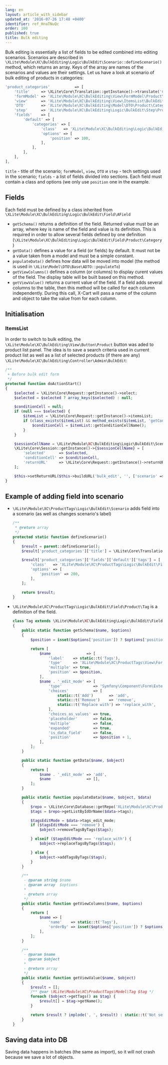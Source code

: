 ```yaml
---
lang: en
layout: article_with_sidebar
updated_at: '2016-07-26 17:48 +0400'
identifier: ref_HnaTNuQc
order: 100
published: true
title: Bulk editing
---
```

Bulk editing is essentially a list of fields to be edited combined into editing scenarios. Scenarios are described in `\XLite\Module\XC\BulkEditing\Logic\BulkEdit\Scenario::defineScenario()` method, which returns an array. Keys of the array are names of the scenarios and values are their settings. Let us have a look at scenario of bulk editing of products in categories:

```php
'product_categories'           => [
    'title'     => \XLite\Core\Translation::getInstance()->translate('Categories'),
    'formModel' => 'XLite\Module\XC\BulkEditing\View\FormModel\Product\Categories',
    'view'      => 'XLite\Module\XC\BulkEditing\View\ItemsList\BulkEdit\Product\Category',
    'DTO'       => 'XLite\Module\XC\BulkEditing\Model\DTO\Product\Categories',
    'step'      => 'XLite\Module\XC\BulkEditing\Logic\BulkEdit\Step\Product',
    'fields'    => [
        'default' => [
            'categories' => [
                'class'   => 'XLite\Module\XC\BulkEditing\Logic\BulkEdit\Field\Product\Category',
                'options' => [
                    'position' => 100,
                ],
            ],
        ],
    ],
],
```

`title` - title of the scenario;
`formModel`, `view`, `DTO` и `step` - tech settings used in the scenario;
`fields` - a list of fields divided into sections. Each field must contain a class and options (we only use `position` one in the example.

## Fields

Each field must be defined by a class inherited from `\XLite\Module\XC\BulkEditing\Logic\BulkEdit\Field\AField`
*   `getSchema()` returns a definition of the field. Returned value must be an array, where key is name of the field and value is its definition. This is required in order to allow several fields defined by one definition (`\XLite\Module\XC\BulkEditing\Logic\BulkEdit\Field\Product\Category`)
*   `getData()` defines a value for a field (or fields) by default. It must not be a value taken from a model and must be a simple constant.
*   `populateData()` defines how data will be moved into model (the method is used in `\XLite\Model\DTO\Base\ADTO::populateTo`)
*   `getViewColumns()` defines a column (or columns) to display curent values of the field. The display table will be built based on this method.
*   `getViewValue()` returns a current value of the field. If a field adds several columns to the table, then this method will be called for each column independently. During this call, X-Cart will pass a name of the column and object to take the value from for each column.

## Initialisation

### ItemsList

In order to switch to bulk editing, the `\XLite\Module\XC\BulkEditing\View\Button\Product` button was aded to product list panel. The idea is to save a search criteria used in current product list as well as a list of selected products (if there are any) `\XLite\Module\XC\BulkEditing\Controller\Admin\BulkEdit`:

```php
/**
 + Before bulk edit form
 */
protected function doActionStart()
{
    $selected = \XLite\Core\Request::getInstance()->select;
    $selected = $selected ? array_keys($selected) : null;

    $conditionCell = null;
    if (null === $selected) {
        $itemList = \XLite\Core\Request::getInstance()->itemsList;
        if (class_exists($itemList) && method_exists($itemList, 'getConditionCellName')) {
            $conditionCell = $itemList::getConditionCellName();
        }
    }

    $sessionCellName = \XLite\Module\XC\BulkEditing\Logic\BulkEdit\Scenario::$searchCndSessionCell;
    \XLite\Core\Session::getInstance()->{$sessionCellName} = [
        'selected'      => $selected,
        'conditionCell' => $conditionCell,
        'returnURL'     => \XLite\Core\Request::getInstance()->returnURL,
    ];

    $this->setReturnURL($this->buildURL('bulk_edit', '', ['scenario' => $this->scenario]));
}
```

## Example of adding field into scenario

*   `\XLite\Module\XC\ProductTags\Logic\BulkEdit\Scenario` adds field into a scenario (as well as changes scenario's label)

    ```php
    /**
     * @return array
     */
    protected static function defineScenario()
    {
        $result = parent::defineScenario();
        $result['product_categories']['title'] = \XLite\Core\Translation::getInstance()->translate('Categories and tags');

        $result['product_categories']['fields']['default']['tags'] = [
            'class'   => 'XLite\Module\XC\ProductTags\Logic\BulkEdit\Field\Product\Tag',
            'options' => [
                'position' => 200,
            ],
        ];

        return $result;
    }
    ```

*   `\XLite\Module\XC\ProductTags\Logic\BulkEdit\Field\Product\Tag` is a definition of the field.

    ```php
    class Tag extends \XLite\Module\XC\BulkEditing\Logic\BulkEdit\Field\AField
    {
        public static function getSchema($name, $options)
        {
            $position = isset($options['position']) ? $options['position'] : 0;

            return [
                $name                => [
                    'label'    => static::t('Tags'),
                    'type'     => 'XLite\Module\XC\ProductTags\View\FormModel\Type\TagsType',
                    'multiple' => true,
                    'position' => $position,
                ],
                $name . '_edit_mode' => [
                    'type'              => 'Symfony\Component\Form\Extension\Core\Type\ChoiceType',
                    'choices'           => [
                        static::t('Add')       => 'add',
                        static::t('Remove')    => 'remove',
                        static::t('Replace with') => 'replace_with',
                    ],
                    'choices_as_values' => true,
                    'placeholder'       => false,
                    'multiple'          => false,
                    'expanded'          => true,
                    'is_data_field'     => false,
                    'position'          => $position + 1,
                ],
            ];
        }

        public static function getData($name, $object)
        {
            return [
                $name . '_edit_mode' => 'add',
                $name                => [],
            ];
        }

        public static function populateData($name, $object, $data)
        {
            $repo = \XLite\Core\Database::getRepo('XLite\Module\XC\ProductTags\Model\Tag');
            $tags = $repo->getListByIdOrName($data->tags);

            $tagsEditMode = $data->tags_edit_mode;
            if ($tagsEditMode === 'remove') {
                $object->removeTagsByTags($tags);

            } elseif ($tagsEditMode === 'replace_with') {
                $object->replaceTagsByTags($tags);

            } else {
                $object->addTagsByTags($tags);
            }
        }

        /**
         - @param string $name
         - @param array  $options
         *
         - @return array
         */
        public static function getViewColumns($name, $options)
        {
            return [
                $name => [
                    'name'    => static::t('Tags'),
                    'orderBy' => isset($options['position']) ? $options['position'] : 0,
                ],
            ];
        }

        /**
         - @param $name
         - @param $object
         *
         - @return array
         */
        public static function getViewValue($name, $object)
        {
            $result = [];
            /** @var \XLite\Module\XC\ProductTags\Model\Tag $tag */
            foreach ($object->getTags() as $tag) {
                $result[] = $tag->getName();
            }

            return $result ? implode(', ', $result) : static::t('Not set');
        }
    }
    ```

## Saving data into DB
Saving data happens in batches (the same as import), so it will not crash because we save a lot of objects.